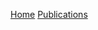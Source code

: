<a href="https://jacoporomoli.github.io/Home/">Home</a>
<a href="https://jacoporomoli.github.io/Bib/">Publications</a>

<p><script src="https://bibbase.org/show?bib=https%3A%2F%2Fwww.dropbox.com%2Fs%2Fiokvuqwfkz4qtcn%2FPublications.bib%3Fdl%3D1&amp;jsonp=1"></script></p>
